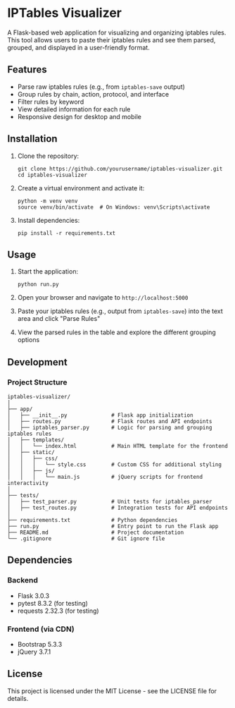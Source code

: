 # IPTables Visualizer

A Flask-based web application for visualizing and organizing iptables rules. This tool allows users to paste their iptables rules and see them parsed, grouped, and displayed in a user-friendly format.

## Features

- Parse raw iptables rules (e.g., from `iptables-save` output)
- Group rules by chain, action, protocol, and interface
- Filter rules by keyword
- View detailed information for each rule
- Responsive design for desktop and mobile

## Installation

1. Clone the repository:
   ```
   git clone https://github.com/yourusername/iptables-visualizer.git
   cd iptables-visualizer
   ```

2. Create a virtual environment and activate it:
   ```
   python -m venv venv
   source venv/bin/activate  # On Windows: venv\Scripts\activate
   ```

3. Install dependencies:
   ```
   pip install -r requirements.txt
   ```

## Usage

1. Start the application:
   ```
   python run.py
   ```

2. Open your browser and navigate to `http://localhost:5000`

3. Paste your iptables rules (e.g., output from `iptables-save`) into the text area and click "Parse Rules"

4. View the parsed rules in the table and explore the different grouping options

## Development

### Project Structure

```
iptables-visualizer/
│
├── app/
│   ├── __init__.py              # Flask app initialization
│   ├── routes.py                # Flask routes and API endpoints
│   ├── iptables_parser.py       # Logic for parsing and grouping iptables rules
│   ├── templates/
│   │   └── index.html           # Main HTML template for the frontend
│   ├── static/
│   │   ├── css/
│   │   │   └── style.css        # Custom CSS for additional styling
│   │   ├── js/
│   │   │   └── main.js          # jQuery scripts for frontend interactivity
│
├── tests/
│   ├── test_parser.py           # Unit tests for iptables_parser
│   ├── test_routes.py           # Integration tests for API endpoints
│
├── requirements.txt             # Python dependencies
├── run.py                       # Entry point to run the Flask app
├── README.md                    # Project documentation
└── .gitignore                   # Git ignore file
```

## Dependencies

### Backend
- Flask 3.0.3
- pytest 8.3.2 (for testing)
- requests 2.32.3 (for testing)

### Frontend (via CDN)
- Bootstrap 5.3.3
- jQuery 3.7.1

## License

This project is licensed under the MIT License - see the LICENSE file for details.
